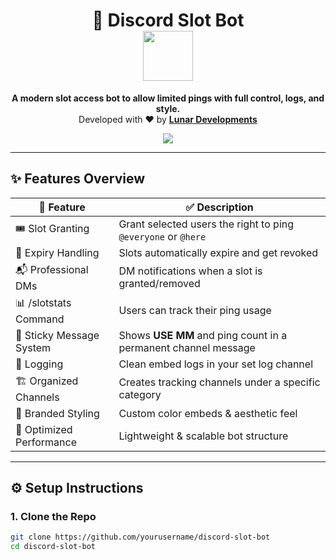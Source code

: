 <h1 align="center">
  🎰 Discord Slot Bot
  <br>
  <img src="[https://media.giphy.com/media/J3eM4iEc2R7nA/giphy.gif](https://www.google.com/url?sa=i&url=https%3A%2F%2Fmakeagif.com%2Fgif%2Fnuclear-logo-YOZ1e9&psig=AOvVaw3VN5VE7ArHs7_Saawt6oR3&ust=1745593411152000&source=images&cd=vfe&opi=89978449&ved=0CBMQjRxqFwoTCMCC4qf48IwDFQAAAAAdAAAAABAJ)" width="80">
</h1>

<p align="center">
  <b>A modern slot access bot to allow limited pings with full control, logs, and style.</b><br>
  Developed with ❤️ by <a href="https://discord.gg/lunardevs"><strong>Lunar Developments</strong></a>
</p>

<p align="center">
  <a href="https://discord.gg/lunardevs">
    <img src="https://img.shields.io/discord/1349329094512214046?color=7289DA&label=Support&logo=discord&logoColor=white&style=for-the-badge" />
  </a>
</p>

---

## ✨ Features Overview

| 🔹 Feature                | ✅ Description |
|--------------------------|----------------|
| 🎟️ Slot Granting         | Grant selected users the right to ping `@everyone` or `@here` |
| 📅 Expiry Handling       | Slots automatically expire and get revoked |
| 📬 Professional DMs      | DM notifications when a slot is granted/removed |
| 📊 /slotstats Command    | Users can track their ping usage |
| 📌 Sticky Message System | Shows **USE MM** and ping count in a permanent channel message |
| 🧾 Logging               | Clean embed logs in your set log channel |
| 🏗️ Organized Channels    | Creates tracking channels under a specific category |
| 🌈 Branded Styling       | Custom color embeds & aesthetic feel |
| 🧠 Optimized Performance | Lightweight & scalable bot structure |

---

## ⚙️ Setup Instructions

### 1. Clone the Repo

```bash
git clone https://github.com/yourusername/discord-slot-bot
cd discord-slot-bot
